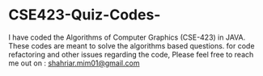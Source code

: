 # CSE423-Quiz-Codes-
I have coded the Algorithms of Computer Graphics (CSE-423) in JAVA. 
These codes are meant to solve the algorithms based questions. 
for code refactoring and other issues regarding the code,
Please feel free to reach me out on : shahriar.mim01@gmail.com 
